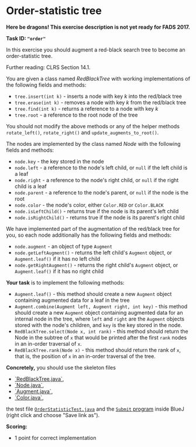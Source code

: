 Order-statistic tree
====================

**Here be dragons! This exercise description is not yet ready for FADS 2017.**

**Task ID: `"order"`**

In this exercise you should augment a red-black search tree
to become an order-statistic tree.

Further reading: CLRS Section 14.1.

You are given a class named *RedBlackTree*
with working implementations of the following fields and methods:

* `tree.insert(int k)` - inserts a node with key *k* into the red/black tree
* `tree.erase(int k)` - removes a node with key *k* from the red/black tree
* `tree.find(int k)` - returns a reference to a node with key *k*
* `tree.root` - a reference to the root node of the tree

You should not modify the above methods or any of the helper methods
`rotate_left()`, `rotate_right()` and `update_augments_to_root()`.

The nodes are implemented by the class named *Node* with the following fields
and methods:

* `node.key` - the key stored in the node
* `node.left` - a reference to the node's left child, or `null` if the left child is a leaf
* `node.right` - a reference to the node's right child, or `null` if the right child is a leaf
* `node.parent` - a reference to the node's parent, or `null` if the node is the root
* `node.color` - the node's color, either `Color.RED` or `Color.BLACK`
* `node.isLeftChild()` - returns true if the node is its parent's left child
* `node.isRightChild()` - returns true if the node is its parent's right child

We have implemented part of the augmentation of the red/black tree for you,
so each node additionally has the following fields and methods:

* `node.augment` - an object of type `Augment`
* `node.getLeftAugment()` - returns the left child's `Augment` object, or `Augment.leaf()` if it has no left child
* `node.getRightAugment()` - returns the right child's `Augment` object, or `Augment.leaf()` if it has no right child

**Your task** is to implement the following methods:

* `Augment.leaf()` - this method should create a new `Augment` object
  containing augmented data for a leaf in the tree
* `Augment.combine(Augment left, Augment right, int key)` - this method should
  create a new `Augment` object containing augmented data for an internal node
  in the tree, where `left` and `right` are the `Augment` objects stored with
  the node's children, and `key` is the key stored in the node.
* `RedBlackTree.select(Node x, int rank)` - this method should return the Node
  in the subtree of `x` that would be printed after the first `rank` nodes
  in an in-order traversal of `x`.
* `RedBlackTree.rank(Node x)` - this method should return the rank of `x`,
  that is, the position of `x` in an in-order traversal of the tree.

**Concretely,** you should use the skeleton files

* <a href="https://github.com/Mortal/csaudk-submitj/raw/master/tasks/order/RedBlackTree.java">
  `RedBlackTree.java`</a>,
* <a href="https://github.com/Mortal/csaudk-submitj/raw/master/tasks/order/Node.java">
  `Node.java`</a>,
* <a href="https://github.com/Mortal/csaudk-submitj/raw/master/tasks/order/Augment.java">
  `Augment.java`</a>,
* <a href="https://github.com/Mortal/csaudk-submitj/raw/master/tasks/order/Color.java">
  `Color.java`</a>,

the test file
<a href="https://github.com/Mortal/csaudk-submitj/raw/master/tasks/order/OrderStatisticTest.java">
`OrderStatisticTest.java`</a>
and the
<a href="https://github.com/Mortal/csaudk-submitj/raw/master/Submit.java">
`Submit` program</a>
inside BlueJ (right click and choose "Save link as").

**Scoring:**

  * 1 point for correct implementation
